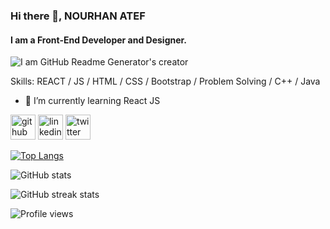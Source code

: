 ### Hi there 👋, NOURHAN ATEF
#### I am a Front-End Developer and Designer.
![I am GitHub Readme Generator's creator](https://raw.githubusercontent.com/akshitagupta15june/akshitagupta15june/master/200w.webp)



Skills: REACT / JS / HTML / CSS / Bootstrap / Problem Solving / C++ / Java

- 🌱 I’m currently learning React JS 


[<img src='https://cdn.jsdelivr.net/npm/simple-icons@3.0.1/icons/github.svg' alt='github' height='40'>](https://github.com/Nourhaan-Atef)  [<img src='https://cdn.jsdelivr.net/npm/simple-icons@3.0.1/icons/linkedin.svg' alt='linkedin' height='40'>](https://www.linkedin.com/in/https://https://www.linkedin.com/in/nourhan-atef-54630b1b1/)  [<img src='https://cdn.jsdelivr.net/npm/simple-icons@3.0.1/icons/twitter.svg' alt='twitter' height='40'>](https://twitter.com/https://twitter.com/AtefNoury)  

[![Top Langs](https://github-readme-stats.vercel.app/api/top-langs/?username=Nourhaan-Atef)](https://github.com/anuraghazra/github-readme-stats)

![GitHub stats](https://github-readme-stats.vercel.app/api?username=Nourhaan-Atef&show_icons=true)  

![GitHub streak stats](https://github-readme-streak-stats.herokuapp.com/?user=Nourhaan-Atef)  

![Profile views](https://gpvc.arturio.dev/Nourhaan-Atef)  
